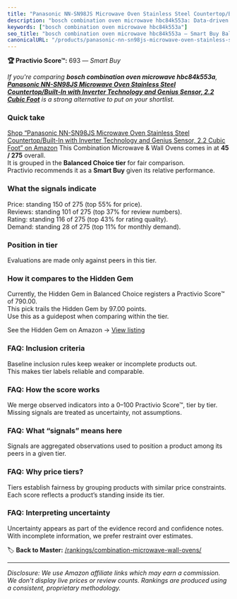 ```yaml
---
title: "Panasonic NN-SN98JS Microwave Oven Stainless Steel Countertop/Built-In with Inverter Technology and Genius Sensor, 2.2 Cubic Foot"
description: "bosch combination oven microwave hbc84k553a: Data-driven within Balanced Choice ranking using the Practivio Score™. Positioned by quality, value, demand, finda…"
keywords: ["bosch combination oven microwave hbc84k553a"]
seo_title: "bosch combination oven microwave hbc84k553a — Smart Buy Balanced Choice (2025)"
canonicalURL: "/products/panasonic-nn-sn98js-microwave-oven-stainless-steel-countertopbuilt-in-with-inverter-technology-and-genius-sensor-22-cubic-foot-B0CYRZFDLF/"
---
```


**🏆 Practivio Score™:** 693 — _Smart Buy_


*If you're comparing **bosch combination oven microwave hbc84k553a**, **[Panasonic NN-SN98JS Microwave Oven Stainless Steel Countertop/Built-In with Inverter Technology and Genius Sensor, 2.2 Cubic Foot](https://www.amazon.com/dp/B0CYRZFDLF?tag=practivio-20)** is a strong alternative to put on your shortlist.*
### Quick take
[Shop “Panasonic NN-SN98JS Microwave Oven Stainless Steel Countertop/Built-In with Inverter Technology and Genius Sensor, 2.2 Cubic Foot” on Amazon](https://www.amazon.com/dp/B0CYRZFDLF?tag=practivio-20)
This Combination Microwave & Wall Ovens comes in at **45 / 275** overall.  
It is grouped in the **Balanced Choice tier** for fair comparison.  
Practivio recommends it as a **Smart Buy** given its relative performance.

### What the signals indicate
Price: standing 150 of 275 (top 55% for price).  
Reviews: standing 101 of 275 (top 37% for review numbers).  
Rating: standing 116 of 275 (top 43% for rating quality).  
Demand: standing 28 of 275 (top 11% for monthly demand).

### Position in tier
Evaluations are made only against peers in this tier.

### How it compares to the Hidden Gem
Currently, the Hidden Gem in Balanced Choice registers a Practivio Score™ of 790.00.  
This pick trails the Hidden Gem by 97.00 points.  
Use this as a guidepost when comparing within the tier.  

See the Hidden Gem on Amazon → [View listing](https://www.amazon.com/dp/B07JYNPTX3?tag=practivio-20)

### FAQ: Inclusion criteria
Baseline inclusion rules keep weaker or incomplete products out.  
This makes tier labels reliable and comparable.

### FAQ: How the score works
We merge observed indicators into a 0–100 Practivio Score™, tier by tier.  
Missing signals are treated as uncertainty, not assumptions.

### FAQ: What “signals” means here
Signals are aggregated observations used to position a product among its peers in a given tier.

### FAQ: Why price tiers?
Tiers establish fairness by grouping products with similar price constraints.  
Each score reflects a product’s standing inside its tier.

### FAQ: Interpreting uncertainty
Uncertainty appears as part of the evidence record and confidence notes.  
With incomplete information, we prefer restraint over estimates.


🏷️ **Back to Master:** [/rankings/combination-microwave-wall-ovens/](/rankings/combination-microwave-wall-ovens/)

---
_Disclosure: We use Amazon affiliate links which may earn a commission. We don’t display live prices or review counts. Rankings are produced using a consistent, proprietary methodology._
